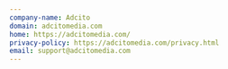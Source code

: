 ```yaml
---
company-name: Adcito
domain: adcitomedia.com
home: https://adcitomedia.com/
privacy-policy: https://adcitomedia.com/privacy.html
email: support@adcitomedia.com
---
```




